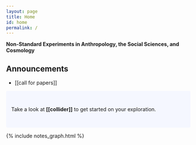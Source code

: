 ```yaml
---
layout: page
title: Home
id: home
permalink: /
---
```

**Non-Standard Experiments in Anthropology, the Social Sciences, and Cosmology**

## Announcements
- [[call for papers]]


<p style="padding: 3em 1em; background: #f5f7ff; border-radius: 4px;">
  Take a look at <span style="font-weight: bold">[[collider]]</span> to get started on your exploration.
</p>

{% include notes_graph.html %}
<style>
  .wrapper {
    max-width: 46em;
  }
</style>
